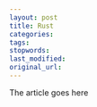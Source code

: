 ```yaml
---
layout: post
title: Rust
categories:
tags:
stopwords:
last_modified:
original_url: 
---
```


The article goes here

